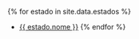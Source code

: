 


{% for estado in site.data.estados %}
- <a href="https://vereadores.github.io/dados/{{ estado.sigla }}.html">{{ estado.nome }}</a>
{% endfor %}

